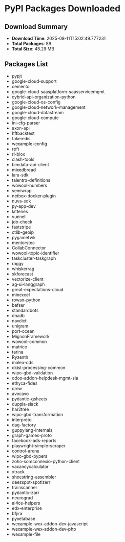 # PyPI Packages Downloaded

## Download Summary
- **Download Time**: 2025-08-11T15:02:49.777231
- **Total Packages**: 89
- **Total Size**: 48.29 MB

## Packages List
- pypjt
- google-cloud-support
- cemento
- google-cloud-saasplatform-saasservicemgmt
- cybrid-api-organization-python
- google-cloud-os-config
- google-cloud-network-management
- google-cloud-datastream
- google-cloud-compute
- ini-cfg-parser
- axon-api
- hftbacktest
- fakeredis
- wexample-config
- rpft
- rl-blox
- clash-tools
- bimdata-api-client
- mixedbread
- lara-sdk
- talentro-definitions
- wowool-numbers
- semiwrap
- netbox-docker-plugin
- nuva-sdk
- py-app-dev
- latteries
- vunnel
- job-check
- faststripe
- ctlib-geoip
- pygamefwk
- mentorstec
- CollabConnector
- wowool-topic-identifier
- taskcluster-taskgraph
- raggy
- whiskerrag
- skforecast
- vectorize-client
- ag-ui-langgraph
- great-expectations-cloud
- minexcel
- rowan-python
- bafser
- standardbots
- dnadb
- navdict
- unigram
- port-ocean
- MignonFramework
- wowool-common
- matrice
- tarina
- Ryzenth
- maleo-cds
- dkist-processing-common
- wipo-gbd-validation
- odoo-addon-helpdesk-mgmt-sla
- ethyca-fides
- qrew
- avocavo
- pydantic-gsheets
- duppla-slack
- har2tree
- wipo-gbd-transformation
- interpreto
- dag-factory
- guppylang-internals
- graph-games-proto
- facebook-ads-reports
- playwright-simple-scraper
- control-arena
- wipo-gbd-pypers
- zoho-somconnexio-python-client
- vacancycalculator
- xtrack
- shoestring-assembler
- deezspot-spotizerr
- trainscanner
- pydantic-zarr
- neurograd
- ai4ce-helpers
- edx-enterprise
- bfjira
- pyxetabase
- wexample-wex-addon-dev-javascript
- wexample-wex-addon-dev-php
- wexample-file
